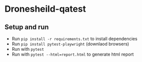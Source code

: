 # Dronesheild-qatest


## Setup and run

- Run `pip install -r requirements.txt` to install dependencies
- Run `pip install pytest-playwright` (downlaod browsers)
- Run with `pytest`
- Run with `pytest --html=report.html` to generate html report
